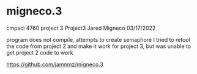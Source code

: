 # migneco.3
cmpsci 4760 project 3
Project3
Jared Migneco
03/17/2022

program does not compile, attempts to create semaphore
I tried to retool the code from project 2 and make it work for project 3, but was unable to get project 2 code to work

https://github.com/jamnmz/migneco.3

